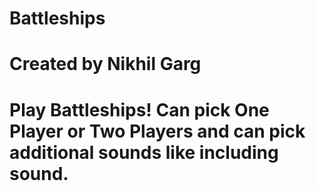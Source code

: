 # Battleships
# Created by Nikhil Garg

# Play Battleships! Can pick One Player or Two Players and can pick additional sounds like including sound.

